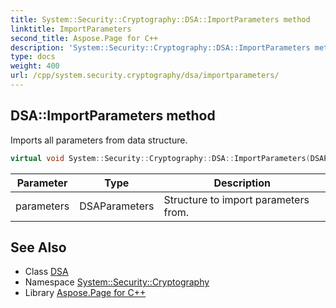 ```yaml
---
title: System::Security::Cryptography::DSA::ImportParameters method
linktitle: ImportParameters
second_title: Aspose.Page for C++
description: 'System::Security::Cryptography::DSA::ImportParameters method. Imports all parameters from data structure in C++.'
type: docs
weight: 400
url: /cpp/system.security.cryptography/dsa/importparameters/
---
```

## DSA::ImportParameters method


Imports all parameters from data structure.

```cpp
virtual void System::Security::Cryptography::DSA::ImportParameters(DSAParameters parameters)=0
```


| Parameter | Type | Description |
| --- | --- | --- |
| parameters | DSAParameters | Structure to import parameters from. |

## See Also

* Class [DSA](../)
* Namespace [System::Security::Cryptography](../../)
* Library [Aspose.Page for C++](../../../)

